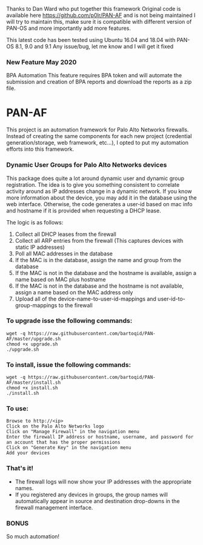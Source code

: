 Thanks to Dan Ward who put together this framework
Original code is available here https://github.com/p0lr/PAN-AF and is not being maintained
I will try to maintain this, make sure it is compatible with different version of PAN-OS
and more importantly add more features.

This latest code has been tested using Ubuntu 16.04 and 18.04 with PAN-OS 8.1, 9.0 and 9.1
Any issue/bug, let me know and I will get it fixed

### New Feature May 2020
BPA Automation
This feature requires BPA token and will automate the submission and creation of BPA reports and download the reports as a zip file.


# PAN-AF

This project is an automation framework for Palo Alto Networks firewalls.  Instead of creating the same components for each new project (credential generation/storage, web framework, etc...), I opted to put my automation efforts into this framework.

### Dynamic User Groups for Palo Alto Networks devices

This package does quite a lot around dynamic user and dynamic group registration.  The idea is to give you something consistent to correlate activity around as IP addresses change in a dynamic network.  If you know more information about the device, you may add it in the database using the web interface.  Otherwise, the code generates a user-id based on mac info and hostname if it is provided when requesting a DHCP lease.

The logic is as follows:
1. Collect all DHCP leases from the firewall
2. Collect all ARP entries from the firewall (This captures devices with static IP addresses)
3. Poll all MAC addresses in the database
4. If the MAC is in the database, assign the name and group from the database
5. If the MAC is not in the database and the hostname is available, assign a name based on MAC plus hostname
6. If the MAC is not in the database and the hostname is not available, assign a name based on the MAC address only
7. Upload all of the device-name-to-user-id-mappings and user-id-to-group-mappings to the firewall

### To upgrade isse the following commands:
```
wget -q https://raw.githubusercontent.com/bartoqid/PAN-AF/master/upgrade.sh
chmod +x upgrade.sh
./upgrade.sh
```

### To install, issue the following commands:
```
wget -q https://raw.githubusercontent.com/bartoqid/PAN-AF/master/install.sh
chmod +x install.sh
./install.sh
```

### To use:
```
Browse to http://<ip>
Click on the Palo Alto Networks logo
Click on "Manage Firewall" in the navigation menu
Enter the firewall IP address or hostname, username, and password for an account that has the proper permissions
Click on "Generate Key" in the navigation menu
Add your devices
```

### That's it!
- The firewall logs will now show your IP addresses with the appropriate names.
- If you registered any devices in groups, the group names will automatically appear in source and destination drop-downs in the firewall management interface.

### BONUS
So much automation!
